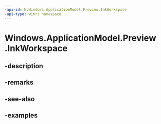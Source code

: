 ```yaml
---
-api-id: N:Windows.ApplicationModel.Preview.InkWorkspace
-api-type: winrt namespace
---
```


<!-- Namespace syntax.
namespace Windows.ApplicationModel.Preview.InkWorkspace 
-->

# Windows.ApplicationModel.Preview.InkWorkspace

## -description

## -remarks

## -see-also

## -examples

